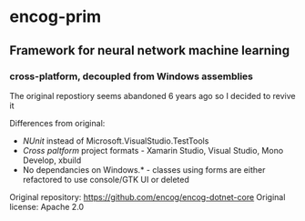 # encog-prim
## Framework for neural network machine learning
### cross-platform, decoupled from Windows assemblies

The original repostiory seems abandoned 6 years ago so I decided to revive it

Differences from original:
* _NUnit_ instead of Microsoft.VisualStudio.TestTools
* _Cross paltform_ project formats - Xamarin Studio, Visual Studio, Mono Develop, xbuild
* No dependancies on Windows.* - classes using forms are either refactored to use console/GTK UI or deleted

Original repository: https://github.com/encog/encog-dotnet-core
Original license: Apache 2.0
